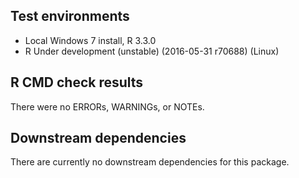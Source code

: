 ## Test environments
* Local Windows 7 install, R 3.3.0
* R Under development (unstable) (2016-05-31 r70688) (Linux)

## R CMD check results
There were no ERRORs, WARNINGs, or NOTEs.

## Downstream dependencies
There are currently no downstream dependencies for this package.
